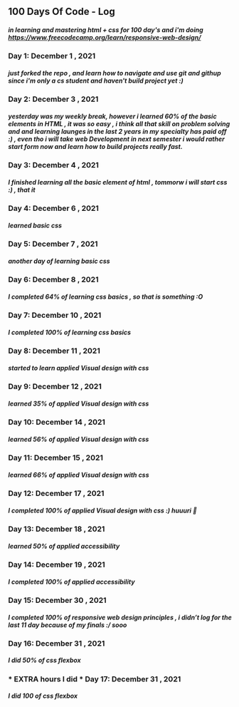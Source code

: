 ## 100 Days Of Code - Log
##### in learning and mastering html + css for 100 day's and i'm doing https://www.freecodecamp.org/learn/responsive-web-design/


### Day 1:  December 1 , 2021 
##### just forked the repo , and learn how to navigate and use git and githup since i'm only a cs student and haven't build project yet :)

### Day 2:  December 3 , 2021 
##### yesterday was my weekly break, however i learned 60% of the basic elements in HTML , it was so easy , i think all that skill on problem solving and and learning launges in the last 2 years in my specialty has paid off :) , even tho i will take web Development in next semester i would rather start form now and learn how to build projects really fast.

### Day 3:  December 4 , 2021 
##### I finished learning all the basic element of html , tommorw i will start css :) , that it

### Day 4:  December 6 , 2021 
##### learned basic css 

### Day 5:  December 7 , 2021 
##### another day of learning basic css 

### Day 6:  December 8 , 2021 
##### I completed 64% of learning css basics , so that is something :O

### Day 7:  December 10 , 2021 
##### I completed 100% of learning css basics 

### Day 8:  December 11 , 2021 
##### started to learn applied Visual design with css

### Day 9:  December 12 , 2021 
##### learned 35% of applied Visual design with css

### Day 10:  December 14 , 2021 
##### learned 56% of applied Visual design with css

### Day 11:  December 15 , 2021 
##### learned 66% of applied Visual design with css 

### Day 12:  December 17 , 2021 
#####  I completed 100% of applied Visual design with css :) huuuri 🎉

### Day 13:  December 18 , 2021 
#####  learned 50% of applied accessibility 

### Day 14:  December 19 , 2021 
#####  I completed 100% of applied accessibility 


### Day 15:  December 30 , 2021 
#####  I completed 100% of responsive web design principles , i didn’t log for the last 11 day because of my finals :/ sooo

### Day 16:  December 31 , 2021 
#####  I did 50% of css flexbox 

### * EXTRA hours I did * Day 17:  December 31 , 2021 
#####  I did 100 of css flexbox
